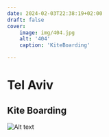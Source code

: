 ```yaml
---
date: 2024-02-03T22:38:19+02:00
draft: false
cover:
    image: img/404.jpg
    alt: '404'
    caption: 'KiteBoarding'

---
```

# Tel Aviv
## Kite Boarding      

![Alt text](/img/purim.jpg "a title")





